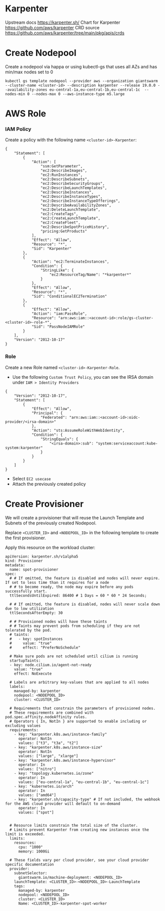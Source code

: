 # Karpenter

Upstream docs https://karpenter.sh/
Chart for Karpenter https://github.com/aws/karpenter
CRD source https://github.com/aws/karpenter/tree/main/pkg/apis/crds


# Create Nodepool

Create a nodepool via happa or using kubectl-gs that uses all AZs and has min/max nodes set to 0
```
kubectl gs template nodepool --provider aws --organization giantswarm --cluster-name <cluster-id> --description karpenter --release 19.0.0 --availability-zones eu-central-1a,eu-central-1b,eu-central-1c  --nodes-min 0 --nodes-max 0 --aws-instance-type m5.large
```

# AWS Role

### IAM Policy

Create a policy with the following name `<cluster-id>-Karpenter`:
```
{
    "Statement": [
        {
            "Action": [
                "ssm:GetParameter",
                "ec2:DescribeImages",
                "ec2:RunInstances",
                "ec2:DescribeSubnets",
                "ec2:DescribeSecurityGroups",
                "ec2:DescribeLaunchTemplates",
                "ec2:DescribeInstances",
                "ec2:DescribeInstanceTypes",
                "ec2:DescribeInstanceTypeOfferings",
                "ec2:DescribeAvailabilityZones",
                "ec2:DeleteLaunchTemplate",
                "ec2:CreateTags",
                "ec2:CreateLaunchTemplate",
                "ec2:CreateFleet",
                "ec2:DescribeSpotPriceHistory",
                "pricing:GetProducts"
            ],
            "Effect": "Allow",
            "Resource": "*",
            "Sid": "Karpenter"
        },
        {
            "Action": "ec2:TerminateInstances",
            "Condition": {
                "StringLike": {
                    "ec2:ResourceTag/Name": "*karpenter*"
                }
            },
            "Effect": "Allow",
            "Resource": "*",
            "Sid": "ConditionalEC2Termination"
        },
        {
            "Effect": "Allow",
            "Action": "iam:PassRole",
            "Resource": "arn:aws:iam::<account-id>:role/gs-cluster-<cluster-id>-role-*",
            "Sid": "PassNodeIAMRole"
        }
    ],
    "Version": "2012-10-17"
}
```

### Role

Create a new Role named `<cluster-id>-Karpenter-Role`.

- Use the following `Custom Trust Policy`, you can see the IRSA domain under `IAM > Identity Providers`
```
{
	"Version": "2012-10-17",
	"Statement": [
        {
            "Effect": "Allow",
            "Principal": {
                "Federated": "arn:aws:iam::<account-id>:oidc-provider/<irsa-domain>"
            },
            "Action": "sts:AssumeRoleWithWebIdentity",
            "Condition": {
                "StringEquals": {
                    "<irsa-domain>:sub": "system:serviceaccount:kube-system:karpenter"
                }
            }
        }
	]
}
```
- Select `EC2 usecase`
- Attach the previously created policy

# Create Provisioner

We will create a provisioner that will reuse the Launch Template and Subnets of the previously created Nodepool.

Replace `<CLUSTER_ID>` and `<NODEPOOL_ID>` in the following template to create the first provisioner. 

Apply this resource on the workload cluster:

```
apiVersion: karpenter.sh/v1alpha5
kind: Provisioner
metadata:
  name: spot-provisioner
spec:
  # # If omitted, the feature is disabled and nodes will never expire.  If set to less time than it requires for a node
  # # to become ready, the node may expire before any pods successfully start.
  ttlSecondsUntilExpired: 86400 # 1 Days = 60 * 60 * 24 Seconds;

  # # If omitted, the feature is disabled, nodes will never scale down due to low utilization
  ttlSecondsAfterEmpty: 30

  # # Provisioned nodes will have these taints
  # # Taints may prevent pods from scheduling if they are not tolerated by the pod.
  # taints:
  #   - key: spotInstances
  #     value: "true"
  #     effect: "PreferNoSchedule"

  # Make sure pods are not scheduled until cilium is running
  startupTaints:
  - key: node.cilium.io/agent-not-ready
    value: "true"
    effect: NoExecute

  # Labels are arbitrary key-values that are applied to all nodes
  labels:
    managed-by: karpenter
    nodepool: <NODEPOOL_ID>
    cluster: <CLUSTER_ID>

  # Requirements that constrain the parameters of provisioned nodes.
  # These requirements are combined with pod.spec.affinity.nodeAffinity rules.
  # Operators { In, NotIn } are supported to enable including or excluding values
  requirements:
    - key: "karpenter.k8s.aws/instance-family"
      operator: NotIn
      values: ["t3", "t3a", "t2"]
    - key: "karpenter.k8s.aws/instance-size"
      operator: NotIn
      values: ["large", "xlarge"]
    - key: "karpenter.k8s.aws/instance-hypervisor"
      operator: In
      values: ["nitro"]
    - key: "topology.kubernetes.io/zone"
      operator: In
      values: ["eu-central-1a", "eu-central-1b", "eu-central-1c"]
    - key: "kubernetes.io/arch"
      operator: In
      values: ["amd64"]
    - key: "karpenter.sh/capacity-type" # If not included, the webhook for the AWS cloud provider will default to on-demand
      operator: In
      values: ["spot"]


  # Resource limits constrain the total size of the cluster.
  # Limits prevent Karpenter from creating new instances once the limit is exceeded.
  limits:
    resources:
      cpu: "1000"
      memory: 1000Gi

  # These fields vary per cloud provider, see your cloud provider specific documentation
  provider:
    subnetSelector:
      giantswarm.io/machine-deployment: <NODEPOOL_ID>
    launchTemplate: <CLUSTER_ID>-<NODEPOOL_ID>-LaunchTemplate
    tags:
      managed-by: karpenter
      nodepool: <NODEPOOL_ID>
      cluster: <CLUSTER_ID>
      Name: <CLUSTER_ID>-karpenter-spot-worker
```
